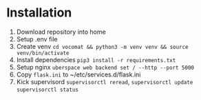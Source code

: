 # Installation

1. Download repository into home
2. Setup .env file
3. Create venv `cd vocomat && python3 -m venv venv && source venv/bin/activate`
4. Install dependencies `pip3 install -r requirements.txt`
5. Setup nginx `uberspace web backend set / --http --port 5000`
6. Copy `flask.ini` to ~/etc/services.d/flask.ini
7. Kick supervisord `supervisorctl reread`, `supervisorctl update` `supervisorctl status`